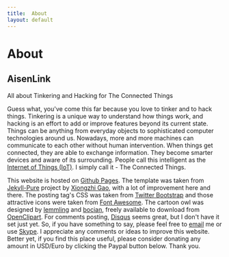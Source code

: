 ```yaml
---
title:  About
layout: default
---
```


<div class="pure-u-1">
	<div class="post">
		<h1 class="content-subhead">About</h1>
		<div class = "post-header">
			<h2 class="post-title">AisenLink</h2>
			<p class="post-meta">
				All about Tinkering and Hacking for The Connected Things
			</p>
		</div>
		<div class = "post-description">
			<p>Guess what, you've come this far because you love to tinker and to hack things. Tinkering is a unique way to understand how things work, and hacking is an effort to add or improve features beyond its current state. Things can be anything from everyday objects to sophisticated computer technologies around us. Nowadays, more and more machines can communicate to each other without human intervention. When things get connected, they are able to exchange information. They become smarter devices and aware of its surrounding. People call this intelligent as the <a href="http://en.wikipedia.org/wiki/Internet_of_Things">Internet of Things (IoT)</a>. I simply call it - The Connected Things.</p>
			<p>This website is hosted on <a href="https://pages.github.com/">Github Pages</a>. The template was taken from <a href="https://github.com/brickgao/jekyll-pure">Jekyll-Pure</a> project by <a href="https://github.com/brickgao">Xiongzhi Gao</a>, with a lot of improvement here and there. The posting tag's CSS was taken from <a href="http://getbootstrap.com">Twitter Bootstrap</a> and those attractive icons were taken from <a href="http://fontawesome.io">Font Awesome</a>. The cartoon owl was designed by <a href="https://openclipart.org/detail/17566/cartoon-owl">lemmling</a> and <a href="https://openclipart.org/detail/168877/owl-with-notebook">bocian</a>, freely available to download from <a href="https://openclipart.org/">OpenClipart</a>. For comments posting, <a href="https://disqus.com/">Disqus</a> seems great, but I don't have it set just yet. So, if you have something to say, please feel free to <a href="mailto:ekawahyu@yahoo.com">email</a> me or use <a href="skype:ekawahyu">Skype</a>. I appreciate any comments or ideas to improve this website. Better yet, if you find this place useful, please consider donating any amount in USD/Euro by clicking the Paypal button below. Thank you.</p>
			<!--Paypal Donation Button-->
			<script src="/js/paypal-button.min.js"></script>
			<script async="async" src="https://www.paypalobjects.com/js/external/paypal-button.min.js?merchant=ekawahyu@yahoo.com" data-button="donate"></script>
			<!--End of Paypal Donation Button-->
		</div>
	</div>
</div>